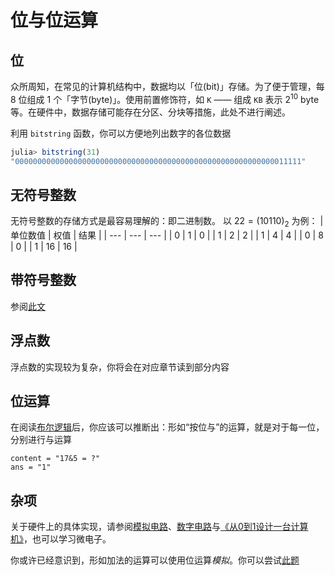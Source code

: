 # 位与位运算
## 位
众所周知，在常见的计算机结构中，数据均以「位(bit)」存储。为了便于管理，每 8 位组成 1 个「字节(byte)」。使用前置修饰符，如 `K` —— 组成 `KB` 表示 $2^10$ byte 等。在硬件中，数据存储可能存在分区、分块等措施，此处不进行阐述。

利用 `bitstring` 函数，你可以方便地列出数字的各位数据
```jl
julia> bitstring(31)
"0000000000000000000000000000000000000000000000000000000000011111"
```

## 无符号整数
无符号整数的存储方式是最容易理解的：即二进制数。
以 $22=(10110)_2$ 为例：
| 单位数值 | 权值 | 结果 |
| --- | --- | --- |
| 0 | 1 | 0 |
| 1 | 2 | 2 |
| 1 | 4 | 4 |
| 0 | 8 | 0 |
| 1 | 16 | 16 |

## 带符号整数
参阅[此文](https://www.luogu.com.cn/blog/cdcq/ExplainationOnComplement)

## 浮点数
浮点数的实现较为复杂，你将会在对应章节读到部分内容

## 位运算
在阅读[布尔逻辑](bool_logic.md)后，你应该可以推断出：形如“按位与”的运算，就是对于每一位，分别进行与运算
```insert-fill
content = "17&5 = ?"
ans = "1"
```

## 杂项
关于硬件上的具体实现，请参阅[模拟电路](https://www.bilibili.com/video/BV1774114798)、[数字电路](https://www.bilibili.com/video/BV1Hi4y1t7zY)与[《从0到1设计一台计算机》](https://www.bilibili.com/video/BV1wi4y157D3)，也可以学习微电子。

你或许已经意识到，形如加法的运算可以使用位运算*模拟*。你可以尝试[此题](https://hydro.ac/p/H1087)
